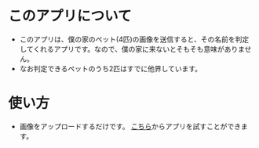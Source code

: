 # このアプリについて
- このアプリは、僕の家のペット(4匹)の画像を送信すると、その名前を判定してくれるアプリです。なので、僕の家に来ないとそもそも意味がありません。
- なお判定できるペットのうち2匹はすでに他界しています。
# 使い方
- 画像をアップロードするだけです。
[こちら](https://hikaru-wan-cat.streamlit.app/)からアプリを試すことができます。
